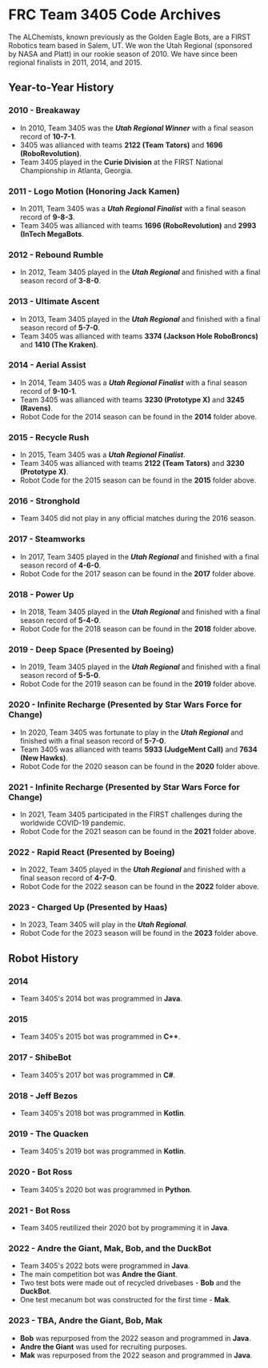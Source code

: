 # FRC Team 3405 Code Archives #
The ALChemists, known previously as the Golden Eagle Bots, are a FIRST Robotics team based in Salem, UT. We won the Utah Regional (sponsored by NASA and Platt) in our rookie season of 2010. We have since been regional finalists in 2011, 2014, and 2015. 

## Year-to-Year History ##
### 2010 - Breakaway ###
- In 2010, Team 3405 was the ***Utah Regional Winner*** with a final season record of **10-7-1**.
- 3405 was allianced with teams **2122 (Team Tators)** and **1696 (RoboRevolution)**.
- Team 3405 played in the **Curie Division** at the FIRST National Championship in Atlanta, Georgia.

### 2011 - Logo Motion (Honoring Jack Kamen) ###
- In 2011, Team 3405 was a ***Utah Regional Finalist*** with a final season record of **9-8-3**.
- Team 3405 was allianced with teams **1696 (RoboRevolution)** and **2993 (InTech MegaBots**.

### 2012 - Rebound Rumble ###
- In 2012, Team 3405 played in the ***Utah Regional*** and finished with a final season record of **3-8-0**.

### 2013 - Ultimate Ascent ###
- In 2013, Team 3405 played in the ***Utah Regional*** and finished with a final season record of **5-7-0**.
- Team 3405 was allianced with teams **3374 (Jackson Hole RoboBroncs)** and **1410 (The Kraken)**.

### 2014 - Aerial Assist ###
- In 2014, Team 3405 was a ***Utah Regional Finalist*** with a final season record of **9-10-1**.
- Team 3405 was allianced with teams **3230 (Prototype X)** and **3245 (Ravens)**.
- Robot Code for the 2014 season can be found in the **2014** folder above.

### 2015 - Recycle Rush ###
- In 2015, Team 3405 was a ***Utah Regional Finalist***.
- Team 3405 was allianced with teams **2122 (Team Tators)** and **3230 (Prototype X)**.
- Robot Code for the 2015 season can be found in the **2015** folder above.

### 2016 - Stronghold ###
- Team 3405 did not play in any official matches during the 2016 season.

### 2017 - Steamworks ###
- In 2017, Team 3405 played in the ***Utah Regional*** and finished with a final season record of **4-6-0**.
- Robot Code for the 2017 season can be found in the **2017** folder above.

### 2018 - Power Up ###
- In 2018, Team 3405 played in the ***Utah Regional*** and finished with a final season record of **5-4-0**.
- Robot Code for the 2018 season can be found in the **2018** folder above.

### 2019 - Deep Space (Presented by Boeing) ###
- In 2019, Team 3405 played in the ***Utah Regional*** and finished with a final season record of **5-5-0**.
- Robot Code for the 2019 season can be found in the **2019** folder above.

### 2020 - Infinite Recharge (Presented by Star Wars Force for Change) ###
- In 2020, Team 3405 was fortunate to play in the ***Utah Regional*** and finished with a final season record of **5-7-0**.
- Team 3405 was allianced with teams **5933 (JudgeMent Call)** and **7634 (New Hawks)**.
- Robot Code for the 2020 season can be found in the **2020** folder above.

### 2021 - Infinite Recharge (Presented by Star Wars Force for Change) ###
- In 2021, Team 3405 participated in the FIRST challenges during the worldwide COVID-19 pandemic.
- Robot Code for the 2021 season can be found in the **2021** folder above.

### 2022 - Rapid React (Presented by Boeing) ###
- In 2022, Team 3405 played in the ***Utah Regional*** and finished with a final season record of **4-7-0**.
- Robot Code for the 2022 season can be found in the **2022** folder above.

### 2023 - Charged Up (Presented by Haas) ###
- In 2023, Team 3405 will play in the ***Utah Regional***.
- Robot Code for the 2023 season will be found in the **2023** folder above.

## Robot History ##
### 2014 ###
- Team 3405's 2014 bot was programmed in **Java**.

### 2015 ###
- Team 3405's 2015 bot was programmed in **C++**.
### 2017 - ShibeBot ###
- Team 3405's 2017 bot was programmed in **C#**.

### 2018 - Jeff Bezos ###
- Team 3405's 2018 bot was programmed in **Kotlin**.

### 2019 - The Quacken ###
- Team 3405's 2019 bot was programmed in **Kotlin**.

### 2020 - Bot Ross ###
- Team 3405's 2020 bot was programmed in **Python**.

### 2021 - Bot Ross ###
- Team 3405 reutilized their 2020 bot by programming it in **Java**.

### 2022 - Andre the Giant, Mak, Bob, and the DuckBot ###
- Team 3405's 2022 bots were programmed in **Java**.
- The main competition bot was **Andre the Giant**.
- Two test bots were made out of recycled drivebases - **Bob** and the **DuckBot**.
- One test mecanum bot was constructed for the first time - **Mak**.

### 2023 - TBA, Andre the Giant, Bob, Mak ###
- **Bob** was repurposed from the 2022 season and programmed in **Java**.
- **Andre the Giant** was used for recruiting purposes.
- **Mak** was repurposed from the 2022 season and programmed in **Java**.
